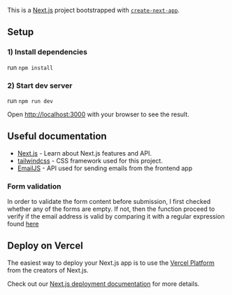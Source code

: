 This is a [Next.js](https://nextjs.org/) project bootstrapped with [`create-next-app`](https://github.com/vercel/next.js/tree/canary/packages/create-next-app).

## Setup

### 1) Install dependencies

run `npm install`

### 2) Start dev server

run `npm run dev`

Open [http://localhost:3000](http://localhost:3000) with your browser to see the result.

## Useful documentation

- [Next.js](https://nextjs.org/docs) - Learn about Next.js features and API.
- [tailwindcss](https://tailwindcss.com/docs/installation) - CSS framework used for this project.
- [EmailJS](https://www.emailjs.com/docs/sdk/installation/) - API used for sending emails from the frontend app

### Form validation

In order to validate the form content before submission, I first checked whether any of the forms are empty. If not, then the function proceed to verify if the email address is valid by comparing it with a regular expression found [here](https://www.simplilearn.com/tutorials/javascript-tutorial/email-validation-in-javascript)

## Deploy on Vercel

The easiest way to deploy your Next.js app is to use the [Vercel Platform](https://vercel.com/new?utm_medium=default-template&filter=next.js&utm_source=create-next-app&utm_campaign=create-next-app-readme) from the creators of Next.js.

Check out our [Next.js deployment documentation](https://nextjs.org/docs/deployment) for more details.
